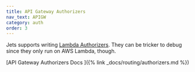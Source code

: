 ```yaml
---
title: API Gateway Authorizers
nav_text: APIGW
category: auth
order: 3
---
```


Jets supports writing [Lambda Authorizers](https://docs.aws.amazon.com/apigateway/latest/developerguide/apigateway-use-lambda-authorizer.html). They can be tricker to debug since they only run on AWS Lambda, though.

[API Gateway Authorizers Docs ]({% link _docs/routing/authorizers.md %})
